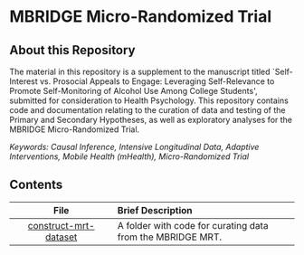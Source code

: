 <!---
---
output:
  pdf_document: default
urlcolor: magenta
---
--->

# MBRIDGE Micro-Randomized Trial

## About this Repository

The material in this repository is a supplement to the manuscript titled `Self-Interest vs. Prosocial Appeals to Engage: Leveraging Self-Relevance to Promote Self-Monitoring of Alcohol Use Among College Students', submitted for consideration to Health Psychology. This repository contains code and documentation relating to the curation of data and testing of the Primary and Secondary Hypotheses, as well as exploratory analyses for the MBRIDGE Micro-Randomized Trial.


_Keywords: Causal Inference, Intensive Longitudinal Data, Adaptive Interventions, Mobile Health (mHealth), Micro-Randomized Trial_


## Contents

| <img height=0 width=350> File <img height=0 width=350> | <img height=0 width=800> Brief Description <img height=0 width=800> |
|:------------------------------------------:|:--------------------------------------------------------------------------------------------------|
| [construct-mrt-dataset](https://github.com/jamieyap/mbridge-randomized-trial/tree/main/construct-mrt-dataset) | A folder with code for curating data from the MBRIDGE MRT.|


